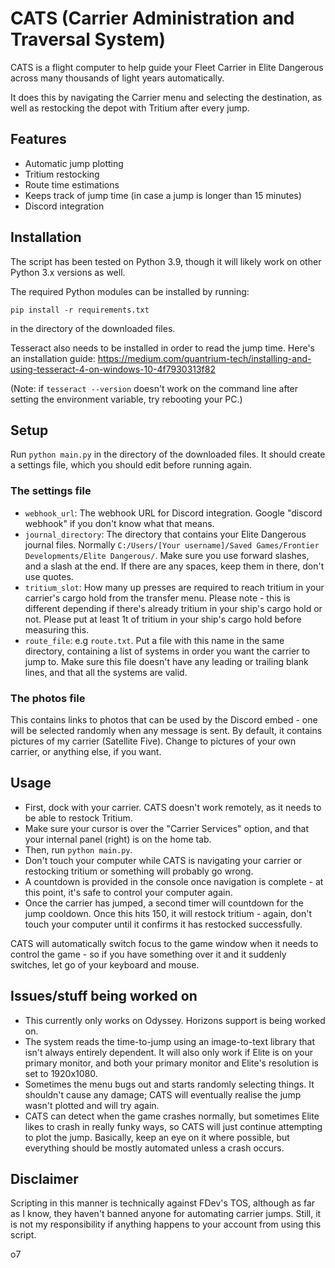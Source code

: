 # CATS (Carrier Administration and Traversal System)
CATS is a flight computer to help guide your Fleet Carrier in Elite Dangerous
across many thousands of light years automatically.

It does this by navigating the Carrier menu and selecting the destination,
as well as restocking the depot with Tritium after every jump.

## Features
- Automatic jump plotting
- Tritium restocking
- Route time estimations
- Keeps track of jump time (in case a jump is longer than 15 minutes)
- Discord integration

## Installation
The script has been tested on Python 3.9, though it will likely work on other Python 3.x versions as well.

The required Python modules can be installed by running:

``pip install -r requirements.txt``

in the directory of the downloaded files.

Tesseract also needs to be installed in order to read the jump time.
Here's an installation guide: 
https://medium.com/quantrium-tech/installing-and-using-tesseract-4-on-windows-10-4f7930313f82

(Note: if ``tesseract --version`` doesn't work on the command line after setting the environment variable, try rebooting your PC.)

## Setup
Run ``python main.py`` in the directory of the downloaded files. It should create a settings file, which you should edit before running again.

### The settings file
- ``webhook_url``: The webhook URL for Discord integration. Google "discord webhook" if you don't know what that means.
- ``journal_directory``: The directory that contains your Elite Dangerous journal files. Normally 
``C:/Users/[Your username]/Saved Games/Frontier Developments/Elite Dangerous/``.
Make sure you use forward slashes, and a slash at the end. If there are any spaces, keep them in there, don't use quotes.
- ``tritium_slot``: How many up presses are required to reach tritium in your carrier's cargo hold from the transfer menu.
Please note - this is different depending if there's already tritium in your ship's cargo hold or not. Please put at least 1t of tritium in your ship's cargo hold before measuring this.
- ``route_file``: e.g ``route.txt``. Put a file with this name in the same directory, containing a list of systems in order you want the carrier to jump to.
Make sure this file doesn't have any leading or trailing blank lines, and that all the systems are valid.

### The photos file
This contains links to photos that can be used by the Discord embed - one will be selected randomly when any message is sent.
By default, it contains pictures of my carrier (Satellite Five). Change to pictures of your own carrier, or anything else, if you want.

## Usage
- First, dock with your carrier. CATS doesn't work remotely, as it needs to be able to restock Tritium. 
- Make sure your cursor is over the "Carrier Services" option, and that your internal panel (right) is on the home tab. 
- Then, run ``python main.py``.
- Don't touch your computer while CATS is navigating your carrier or restocking tritium or something will probably go wrong.
- A countdown is provided in the console once navigation is complete - at this point, it's safe to control your computer again.
- Once the carrier has jumped, a second timer will countdown for the jump cooldown. Once this hits 150, it will restock
tritium - again, don't touch your computer until it confirms it has restocked successfully.

CATS will automatically switch focus to the game window when it needs to control the game - so if you have something over it
and it suddenly switches, let go of your keyboard and mouse.

## Issues/stuff being worked on
- This currently only works on Odyssey. Horizons support is being worked on.
- The system reads the time-to-jump using an image-to-text library that isn't always entirely dependent. It will also only work if Elite is on your primary monitor, and both your primary monitor and Elite's resolution is set to 1920x1080.
- Sometimes the menu bugs out and starts randomly selecting things. It shouldn't cause any damage; CATS will 
eventually realise the jump wasn't plotted and will try again.
- CATS can detect when the game crashes normally, but sometimes Elite likes to crash in really funky ways, so CATS will just continue
attempting to plot the jump.
Basically, keep an eye on it where possible, but everything should be mostly automated unless a crash occurs.

## Disclaimer
Scripting in this manner is technically against FDev's TOS, although as far as I know, they haven't banned anyone for automating carrier jumps.
Still, it is not my responsibility if anything happens to your account from using this script.

o7
